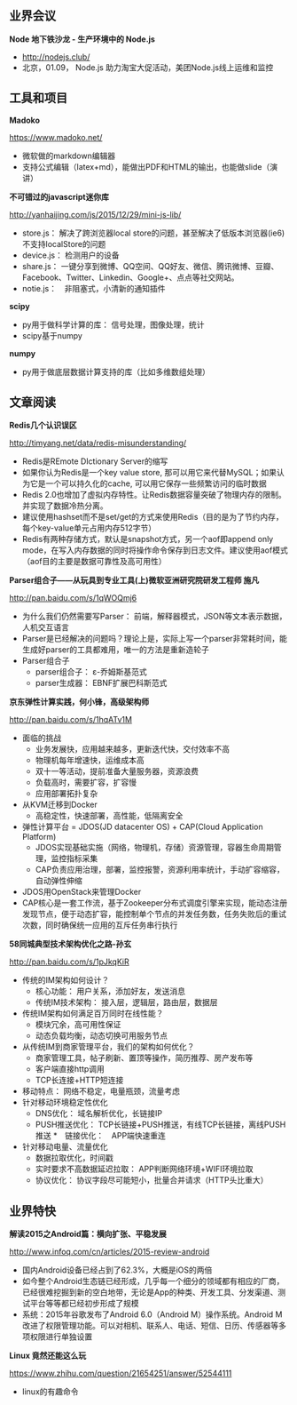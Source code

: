 ## 业界会议

**Node 地下铁沙龙 - 生产环境中的 Node.js**
* http://nodejs.club/
* 北京，01.09， Node.js 助力淘宝大促活动，美团Node.js线上运维和监控


## 工具和项目


**Madoko**

https://www.madoko.net/
* 微软做的markdown编辑器
* 支持公式编辑（latex+md），能做出PDF和HTML的输出，也能做slide（演讲）


**不可错过的javascript迷你库**

http://yanhaijing.com/js/2015/12/29/mini-js-lib/
* store.js： 解决了跨浏览器local store的问题，甚至解决了低版本浏览器(ie6)不支持localStore的问题
* device.js： 检测用户的设备
* share.js： 一键分享到微博、QQ空间、QQ好友、微信、腾讯微博、豆瓣、Facebook、Twitter、Linkedin、Google+、点点等社交网站。
* notie.js：　非阻塞式，小清新的通知插件


**scipy**
* py用于做科学计算的库： 信号处理，图像处理，统计
* scipy基于numpy


**numpy**
* py用于做底层数据计算支持的库（比如多维数组处理）


##  文章阅读

**Redis几个认识误区**

http://timyang.net/data/redis-misunderstanding/
* Redis是REmote DIctionary Server的缩写
* 如果你认为Redis是一个key value store, 那可以用它来代替MySQL；如果认为它是一个可以持久化的cache, 可以用它保存一些频繁访问的临时数据
* Redis 2.0也增加了虚拟内存特性。让Redis数据容量突破了物理内存的限制。并实现了数据冷热分离。
* 建议使用hashset而不是set/get的方式来使用Redis（目的是为了节约内存，每个key-value单元占用内存512字节）
* Redis有两种存储方式，默认是snapshot方式，另一个aof即append only mode，在写入内存数据的同时将操作命令保存到日志文件。建议使用aof模式（aof目的主要是数据可靠性及高可用性）


**Parser组合子——从玩具到专业工具(上)微软亚洲研究院研发工程师 施凡**

http://pan.baidu.com/s/1qWOQmj6
* 为什么我们仍然需要写Parser： 前端，解释器模式，JSON等文本表示数据，人机交互语言
* Parser是已经解决的问题吗？理论上是，实际上写一个parser非常耗时间，能生成好parser的工具都难用，唯一的方法是重新造轮子
* Parser组合子
   * parser组合子： ε-乔姆斯基范式
   * parser生成器： EBNF扩展巴科斯范式

   
**京东弹性计算实践，何小锋，高级架构师**   

http://pan.baidu.com/s/1hqATv1M
* 面临的挑战
   * 业务发展快，应用越来越多，更新迭代快，交付效率不高
   * 物理机每年增速快，运维成本高
   * 双十一等活动，提前准备大量服务器，资源浪费
   * 负载高时，需要扩容，扩容慢
   * 应用部署拓扑复杂
* 从KVM迁移到Docker 
   * 高稳定性，快速部署，高性能，低隔离安全
* 弹性计算平台 = JDOS(JD datacenter OS) + CAP(Cloud Application Platform)
   * JDOS实现基础实施（网络，物理机，存储）资源管理，容器生命周期管理，监控指标采集
   * CAP负责应用治理，部署，监控报警，资源利用率统计，手动扩容缩容，自动弹性伸缩
* JDOS用OpenStack来管理Docker
* CAP核心是一套工作流，基于Zookeeper分布式调度引擎来实现，能动态注册发现节点，便于动态扩容，能控制单个节点的并发任务数，任务失败后的重试次数，同时确保统一应用的互斥任务串行执行


**58同城典型技术架构优化之路-孙玄**

http://pan.baidu.com/s/1pJkqKiR   
* 传统的IM架构如何设计？   
   * 核心功能： 用户关系，添加好友，发送消息
   * 传统IM技术架构： 接入层，逻辑层，路由层，数据层
* 传统IM架构如何满足百万同时在线性能？
   * 模块冗余，高可用性保证
   * 动态负载均衡，动态切换可用服务节点
* 从传统IM到商家管理平台，我们的架构如何优化？ 
   * 商家管理工具，帖子刷新、置顶等操作，简历推荐、房产发布等
   * 客户端直接http调用
   * TCP长连接+HTTP短连接
* 移动特点： 网络不稳定，电量瓶颈，流量考虑
* 针对移动环境稳定性优化
   * DNS优化： 域名解析优化，长链接IP 
   * PUSH推送优化： TCP长链接+PUSH推送，有线TCP长链接，离线PUSH推送
   *　链接优化：　APP端快速重连
* 针对移动电量、流量优化
   * 数据拉取优化，时间戳
   * 实时要求不高数据延迟拉取： APP判断网络环境+WIFI环境拉取
   * 协议优化： 协议字段尽可能短小，批量合并请求（HTTP头比重大）

   
## 业界特快


**解读2015之Android篇：横向扩张、平稳发展**

http://www.infoq.com/cn/articles/2015-review-android
* 国内Android设备已经占到了62.3%，大概是iOS的两倍
* 如今整个Android生态链已经形成，几乎每一个细分的领域都有相应的厂商，已经很难挖掘到新的空白地带，无论是App的种类、开发工具、分发渠道、测试平台等等都已经初步形成了规模
* 系统：2015年谷歌发布了Android 6.0（Android M）操作系统。Android M改进了权限管理功能。可以对相机、联系人、电话、短信、日历、传感器等多项权限进行单独设置


**Linux 竟然还能这么玩**

https://www.zhihu.com/question/21654251/answer/52544111
* linux的有趣命令